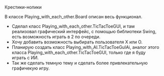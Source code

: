 Крестики-нолики

В классе Playing_with_each_other.Board описан весь функционал.

- Сделал класс Playing_with_each_other.TicTacToeGUI, и там реализовал графический интерфейс, с помощью библиотеки Swing, есть возможность играть в 2 по очереди.
- Хочу добавить возможность выбирать пользователя X или О.
- Планирую создать класс Playing_with_AI.TicTacToeGuIAi, аналог этого класса Playing_with_each_other.TicTacToeGUI, только где я буду играть с ИИ.
- Так же сделать темную тему и сделать более привлекательную графичекую игру.
